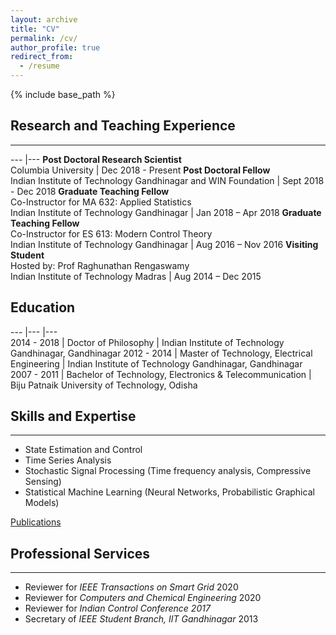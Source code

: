 ```yaml
---
layout: archive
title: "CV"
permalink: /cv/
author_profile: true
redirect_from:
  - /resume
---
```


{% include base_path %}

## Research and Teaching Experience
___

--- |--- 
 **Post Doctoral Research Scientist**<br>Columbia University | Dec 2018 - Present 
 **Post Doctoral Fellow**<br>Indian Institute of Technology Gandhinagar and WIN Foundation | Sept 2018 - Dec 2018 
 **Graduate Teaching Fellow**<br>Co-Instructor for MA 632: Applied Statistics<br>Indian Institute of Technology Gandhinagar | Jan 2018 – Apr 2018 
 **Graduate Teaching Fellow**<br>Co-Instructor for ES 613: Modern Control Theory<br>Indian Institute of Technology Gandhinagar | Aug 2016 – Nov 2016 
 **Visiting Student**<br>Hosted by: Prof Raghunathan Rengaswamy<br>Indian Institute of Technology Madras | Aug 2014 – Dec 2015 

## Education

---	|---	|---	
 2014 - 2018 | Doctor of Philosophy | Indian Institute of Technology Gandhinagar, Gandhinagar 
 2012 - 2014 | Master of Technology, Electrical Engineering | Indian Institute of Technology Gandhinagar, Gandhinagar 
 2007 - 2011 | Bachelor of Technology, Electronics & Telecommunication | Biju Patnaik University of Technology, Odisha 


## Skills and Expertise
___
* State Estimation and Control
* Time Series Analysis
* Stochastic Signal Processing (Time frequency analysis, Compressive Sensing)
* Statistical Machine Learning (Neural Networks, Probabilistic Graphical Models)


[Publications](layadas.github.io/publications/)

  
## Professional Services
___
- Reviewer for *IEEE Transactions on Smart Grid* 2020
- Reviewer for *Computers and Chemical Engineering* 2020
- Reviewer for *Indian Control Conference 2017*
- Secretary of *IEEE Student Branch, IIT Gandhinagar* 2013
